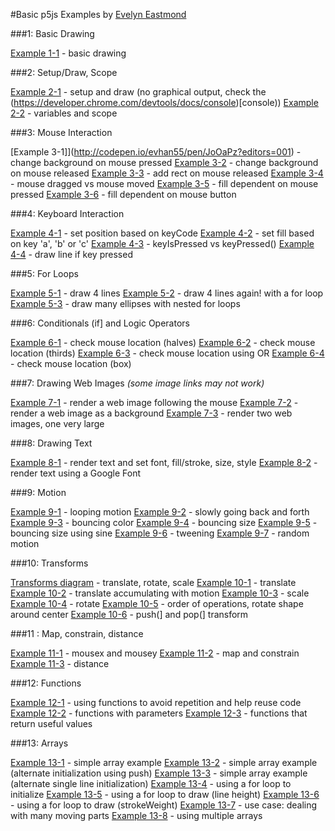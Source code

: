 #Basic p5js Examples by [Evelyn Eastmond](http://www.evelyneastmond.com/)

###1: Basic Drawing

[Example 1-1](http://codepen.io/evhan55/pen/myqjoy?editors=001) - basic drawing

###2: Setup/Draw, Scope

[Example 2-1](http://codepen.io/evhan55/pen/bNYjPg?editors=001) - setup and draw (no graphical output, check the (https://developer.chrome.com/devtools/docs/console)[console))
[Example 2-2](http://codepen.io/evhan55/pen/azVjgQ?editors=001) - variables and scope


###3: Mouse Interaction

[Example 3-1]](http://codepen.io/evhan55/pen/JoOaPz?editors=001) - change background on mouse pressed
[Example 3-2](http://codepen.io/evhan55/pen/vEWzYE?editors=001) - change background on mouse released
[Example 3-3](http://codepen.io/evhan55/pen/gbXdOr?editors=001) - add rect on mouse released
[Example 3-4](http://codepen.io/evhan55/pen/jEavOG?editors=001) - mouse dragged vs mouse moved
[Example 3-5](http://codepen.io/evhan55/pen/jEavNL?editors=001) - fill dependent on mouse pressed
[Example 3-6](http://codepen.io/evhan55/pen/azVaoP?editors=001) - fill dependent on mouse button


###4: Keyboard Interaction

[Example 4-1](http://codepen.io/evhan55/pen/ZYaMYo?editors=001) - set position based on keyCode
[Example 4-2](http://codepen.io/evhan55/pen/bNYxNq?editors=001) - set fill based on key 'a', 'b' or 'c'
[Example 4-3](http://codepen.io/evhan55/pen/vEWzEE?editors=001) - keyIsPressed vs keyPressed()
[Example 4-4](http://codepen.io/evhan55/pen/qEVMBw?editors=001) - draw line if key pressed


###5: For Loops

[Example 5-1](http://codepen.io/evhan55/pen/QwOBov?editors=001) - draw 4 lines
[Example 5-2](http://codepen.io/evhan55/pen/emejXM?editors=001) - draw 4 lines again! with a for loop
[Example 5-3](http://codepen.io/evhan55/pen/zxPLQJ?editors=001) - draw many ellipses with nested for loops


###6: Conditionals (if] and Logic Operators

[Example 6-1](http://codepen.io/evhan55/pen/xbYWPL?editors=001) - check mouse location (halves)
[Example 6-2](http://codepen.io/evhan55/pen/XJzBvB?editors=001) - check mouse location (thirds)
[Example 6-3](http://codepen.io/evhan55/pen/VYrBoo?editors=001) - check mouse location using OR
[Example 6-4](http://codepen.io/evhan55/pen/myqGbJ?editors=001) - check mouse location (box)


###7: Drawing Web Images
    <i>(some image links may not work)</i>

[Example 7-1](http://codepen.io/evhan55/pen/NPzobr?editors=001) - render a web image following the mouse
[Example 7-2](http://codepen.io/evhan55/pen/MYXLJv?editors=001) - render a web image as a background
[Example 7-3](http://codepen.io/evhan55/pen/bNKzqp?editors=001) - render two web images, one very large


###8: Drawing Text

[Example 8-1](http://codepen.io/evhan55/pen/qEVMOG?editors=001) - render text and set font, fill/stroke, size, style
[Example 8-2](http://codepen.io/evhan55/pen/bNYxEW?editors=101) - render text using a Google Font


###9: Motion

[Example 9-1](http://codepen.io/evhan55/pen/emeLJj?editors=001) - looping motion
[Example 9-2](http://codepen.io/evhan55/pen/qEVMbG?editors=001) - slowly going back and forth
[Example 9-3](http://codepen.io/evhan55/pen/bNYxpW?editors=001) - bouncing color
[Example 9-4](http://codepen.io/evhan55/pen/KwyxzZ?editors=001) - bouncing size
[Example 9-5](http://codepen.io/evhan55/pen/xbPaVe?editors=001) - bouncing size using sine
[Example 9-6](http://codepen.io/evhan55/pen/dPZqXy?editors=001) - tweening
[Example 9-7](http://codepen.io/evhan55/pen/YPEOWX?editors=001) - random motion


###10: Transforms

[Transforms diagram](http://risd-creative-programming.github.io/fa13-introtocreativeprogramming/examples/transforms.jpg) - translate, rotate, scale
[Example 10-1](http://codepen.io/evhan55/pen/PwOdzb?editors=001) - translate
[Example 10-2](http://codepen.io/evhan55/pen/QwOVEO?editors=001) - translate accumulating with motion
[Example 10-3](http://codepen.io/evhan55/pen/yyPxJj?editors=001) - scale
[Example 10-4](http://codepen.io/evhan55/pen/zxPJBy?editors=001) - rotate
[Example 10-5](http://codepen.io/evhan55/pen/dPZqpy?editors=001) - order of operations, rotate shape around center
[Example 10-6](http://codepen.io/evhan55/pen/RNjYGr?editors=001) - push(] and pop(] transform


###11 : Map, constrain, distance

[Example 11-1](http://codepen.io/evhan55/pen/YPEjmK?editors=001) - mousex and mousey
[Example 11-2](http://codepen.io/evhan55/pen/QwOBeg?editors=001) - map and constrain
[Example 11-3](http://codepen.io/evhan55/pen/zxPJxm?editors=001) - distance


###12: Functions

[Example 12-1](http://codepen.io/evhan55/pen/PwOdGb?editors=001) - using functions to avoid repetition and help reuse code
[Example 12-2](http://codepen.io/evhan55/pen/BymOLW?editors=001) - functions with parameters
[Example 12-3](http://codepen.io/evhan55/pen/bNYxwR?editors=001) - functions that return useful values


###13: Arrays

[Example 13-1](http://codepen.io/evhan55/pen/emeLdL?editors=001) - simple array example
[Example 13-2](http://codepen.io/evhan55/pen/Eabegr?editors=001) - simple array example (alternate initialization using push)
[Example 13-3](http://codepen.io/evhan55/pen/JoOaRq?editors=001) - simple array example (alternate single line initialization)
[Example 13-4](http://codepen.io/evhan55/pen/YPEOpX?editors=001) - using a for loop to initialize
[Example 13-5](http://codepen.io/evhan55/pen/OPOobW?editors=001) - using a for loop to draw (line height)
[Example 13-6](http://codepen.io/evhan55/pen/bNYxBR?editors=001) - using a for loop to draw (strokeWeight)
[Example 13-7](http://codepen.io/evhan55/pen/KwyxgQ?editors=001) - use case: dealing with many moving parts
[Example 13-8](http://codepen.io/evhan55/pen/KwyxNQ?editors=001) - using multiple arrays
